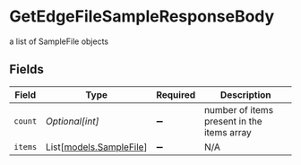 # GetEdgeFileSampleResponseBody

a list of SampleFile objects


## Fields

| Field                                              | Type                                               | Required                                           | Description                                        |
| -------------------------------------------------- | -------------------------------------------------- | -------------------------------------------------- | -------------------------------------------------- |
| `count`                                            | *Optional[int]*                                    | :heavy_minus_sign:                                 | number of items present in the items array         |
| `items`                                            | List[[models.SampleFile](../models/samplefile.md)] | :heavy_minus_sign:                                 | N/A                                                |